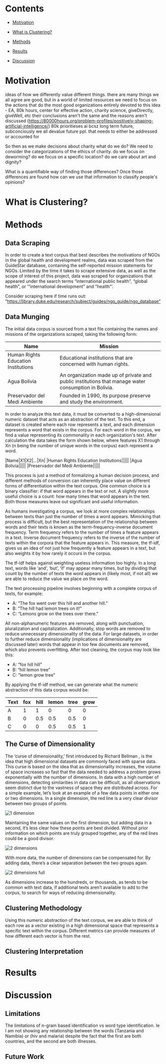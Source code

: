 ﻿# Contents

- [Motivation](#motivation)

- [What is Clustering?](#clustering)

- [Methods](#methods)

- [Results](#results)

- [Discussion](#discussion)


# Motivation <a name="motivation"></a>

ideas of how we differently value different things. 
there are many things we all agree are good, but in a world of limited resources we need to focus on the actions that do the most good
organizations entirely devoted to this idea - EA, 80k hours, center for effective action, charity science, giveDirectly, giveWell, etc
their conclusions aren't the same and the reasons aren't discussed (https://80000hours.org/problem-profiles/positively-shaping-artificial-intelligence/) 
80k prioritieses ai bcsz long term future, subconciously we all devalue future ppl. 
that needs to either be addressed or accounted for

So then as we make decisions about charity what do we do?
We need to consider the categorizations of the ethics of charity. 
do we focus on deworming? do we focus on a specific location? do we care about art and dignity?

What is a quantifiable way of finding those differences?
Once those differences are found how can we use that information to classify people's opinions?

# What is Clustering? <a name="clustering"></a>

# Methods <a name="methods"></a>

## Data Scraping

In order to create a text corpus that best describes the motivations of NGOs in the global health and development realms, data was scraped from the GuideStar database, containing the self-reported mission statements for NGOs. 
Limited by the time it takes to scrape extensive data, as well as the scope of interest of this project, data was scraped for organizations that appeared under the search terms “international public health”, “global health”, or ‘“international development” and “health”’.

Consider scraping here if time runs out: “https://library.duke.edu/research/subject/guides/ngo_guide/ngo_database”

## Data Munging

The initial data corpus is sourced from a text file containing the names and missions of the organizations scraped, taking the following form:

|Name			|Mission							|
|-----------------------|---------------------------------------------------------------|
|Human Rights Education Institutions|Educational institutions that are concerned with human rights.|
|Agua Bolivia|An organization made up of private and public institutions that manage water consumption in Bolivia.|
|Preservador del Medi Ambiente|Founded in 1990, its purpose preserve and study the environment.|

In order to analyze this text data, it must be converted to a high-dimensional numeric dataset that acts as an abstraction of the text. To this end, a dataset is created where each row represents a text, and each dimension represents a word that exists in the corpus. For each word in the corpus, we find a value representing its commonality in each organization's text. After calculation the data takes the form shown below, where features X1 through Xn (n being the number of unique words in the corpus) each represent a word.

|Name|X1|X2|...|Xn|
|Human Rights Education Institutions|||||
|Agua Bolivia|||||
|Preservador del Medi Ambiente|||||

This process is just a method of formalizing a human decision process, and different methods of conversion can inherently place value on different forms of differentiation within the text corpus. One common choice is a binary classifier: if that word appears in the text or not. A slightly more useful choice is a count: how many times that word appears in the text. Both those measures leave out significant and useful information. 

As humans investigating a corpus, we look at more complex relationships between texts than just the number of times a word appears. Mimicking that process is difficult, but the best representation of the relationship between words and their texts is known as the term-frequency-inverse document frequency. Term frequency refers to the number of times a feature appears in a text. Inverse document frequency refers to the inverse of the number of texts within the corpora that the feature appears in. This measure, the tf-idf, gives us an idea of not just how frequently a feature appears in a text, but also weights it by how rarely it occurs in the corpus. 

The tf-idf helps against weighting useless information too highly. In a long text, words like ‘and’, ‘but’, ‘if’ may appear many times, but by dividing that count by the number of texts the word appears in (likely most, if not all) we are able to reduce the value we place on the word.
 
The text processing pipeline involves beginning with a complete corpus of texts, for example:

- A: “The fox went over this hill and another hill.”
- B: “The hill had lemon trees on it!”
- C: “Lemons grow on the trees over there.”

All non-alphanumeric features are removed, along with punctuation, pluralization and capitalization. Additionally, stop words are removed to reduce unnecessary dimensionality of the data. For large datasets, in order to further reduce dimensionality (implications of dimensionality are discussed later) words that appear in too few documents are removed, which also prevents overfitting. After text cleaning, the corpus may look like this:

- A: “fox hill hill”
- B: “hill lemon tree”
- C: “lemon grow tree”

By applying the tf-idf method, we can generate what the numeric abstraction of this data corpus would be:

|Text|fox|hill|lemon|tree|grow|
|----|---|----|-----|----|----|
|A   |1  |1   |0    |0   |0   |
|B   |0  |0.5 |0.5  |0.5 |0   |
|C   |0  |0   |0.5  |0.5 |1   |

## The Curse of Dimensionality

The ‘curse of dimensionality,’ first introduced by Richard Bellman , is the idea that high dimensional datasets are commonly faced with sparse data. This curse is based on the idea that as dimensionality increases, the volume of space increases so fast that the data needed to address a problem grows exponentially with the number of dimensions. In data with a high number of dimensions, detecting similarities in data can be difficult, as all observations seem distinct due to the vastness of space they are distributed across.
For a simple example, let’s look at an example of a few data points in either one or two dimensions. In a single dimension, the red line is a very clear divisor between two groups of points. 

![1 dimension](https://github.com/amd112/clusteringEthics/blob/master/images/1_dim.jpg?raw=true "One Dimensional Division")

Maintaining the same values on the first dimension, but adding data in a second, it’s less clear how these points are best divided. Without prior information on which points are truly grouped together, any of the red lines could be a good divisor. 

![2 dimensions](https://github.com/amd112/clusteringEthics/blob/master/images/2_dim.jpg?raw=true "Two Dimensional Unclear Division")
 
With more data, the number of dimensions can be compensated for. By adding data, there’s a clear separation between the two groups again. 

![2 dimensions full](https://github.com/amd112/clusteringEthics/blob/master/images/2_dim_full.jpg?raw=true "Two Dimensional Clear Division")

As dimensions increase to the hundreds, or thousands, as tends to be common with text data, if additional texts aren’t available to add to the corpus, to search for ways of reducing dimensionality. 

## Clustering Methodology

Using this numeric abstraction of the text corpus, we are able to think of each row as a vector existing in a high dimensional space that represents a specific text within the corpus. Different metrics can provide measures of how different each vector is from the rest. 

## Clustering Interpretation

# Results <a name="results"></a>

# Discussion <a name="discussion"></a>

## Limitations

The limitations of n-gram based identification vs word type identification. Ie I am not showing any relationship between the words (Tanzania and Namibia) or (hiv and malaria) despite the fact that the first are both countries, and the second are both illnesses.

## Future Work
